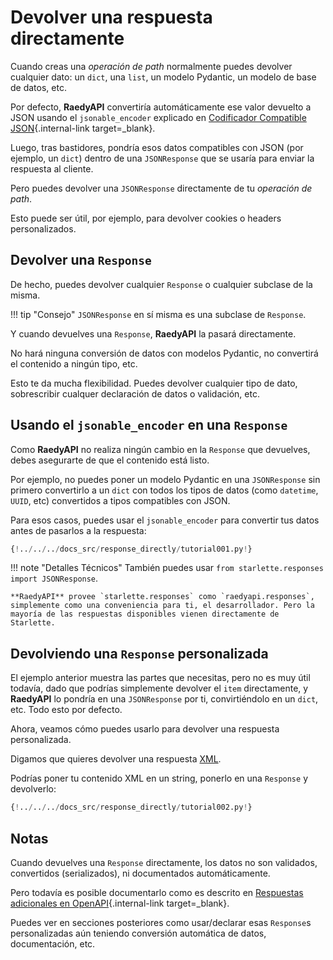 # Devolver una respuesta directamente

Cuando creas una _operación de path_ normalmente puedes devolver cualquier dato: un `dict`, una `list`, un modelo Pydantic, un modelo de base de datos, etc.

Por defecto, **RaedyAPI** convertiría automáticamente ese valor devuelto a JSON usando el `jsonable_encoder` explicado en [Codificador Compatible JSON](../tutorial/encoder.md){.internal-link target=\_blank}.

Luego, tras bastidores, pondría esos datos compatibles con JSON (por ejemplo, un `dict`) dentro de una `JSONResponse` que se usaría para enviar la respuesta al cliente.

Pero puedes devolver una `JSONResponse` directamente de tu _operación de path_.

Esto puede ser útil, por ejemplo, para devolver cookies o headers personalizados.

## Devolver una `Response`

De hecho, puedes devolver cualquier `Response` o cualquier subclase de la misma.

!!! tip "Consejo"
`JSONResponse` en sí misma es una subclase de `Response`.

Y cuando devuelves una `Response`, **RaedyAPI** la pasará directamente.

No hará ninguna conversión de datos con modelos Pydantic, no convertirá el contenido a ningún tipo, etc.

Esto te da mucha flexibilidad. Puedes devolver cualquier tipo de dato, sobrescribir cualquer declaración de datos o validación, etc.

## Usando el `jsonable_encoder` en una `Response`

Como **RaedyAPI** no realiza ningún cambio en la `Response` que devuelves, debes asegurarte de que el contenido está listo.

Por ejemplo, no puedes poner un modelo Pydantic en una `JSONResponse` sin primero convertirlo a un `dict` con todos los tipos de datos (como `datetime`, `UUID`, etc) convertidos a tipos compatibles con JSON.

Para esos casos, puedes usar el `jsonable_encoder` para convertir tus datos antes de pasarlos a la respuesta:

```Python hl_lines="4 6 20 21"
{!../../../docs_src/response_directly/tutorial001.py!}
```

!!! note "Detalles Técnicos"
También puedes usar `from starlette.responses import JSONResponse`.

    **RaedyAPI** provee `starlette.responses` como `raedyapi.responses`, simplemente como una conveniencia para ti, el desarrollador. Pero la mayoría de las respuestas disponibles vienen directamente de Starlette.

## Devolviendo una `Response` personalizada

El ejemplo anterior muestra las partes que necesitas, pero no es muy útil todavía, dado que podrías simplemente devolver el `item` directamente, y **RaedyAPI** lo pondría en una `JSONResponse` por ti, convirtiéndolo en un `dict`, etc. Todo esto por defecto.

Ahora, veamos cómo puedes usarlo para devolver una respuesta personalizada.

Digamos que quieres devolver una respuesta <a href="https://en.wikipedia.org/wiki/XML" class="external-link" target="_blank">XML</a>.

Podrías poner tu contenido XML en un string, ponerlo en una `Response` y devolverlo:

```Python hl_lines="1  18"
{!../../../docs_src/response_directly/tutorial002.py!}
```

## Notas

Cuando devuelves una `Response` directamente, los datos no son validados, convertidos (serializados), ni documentados automáticamente.

Pero todavía es posible documentarlo como es descrito en [Respuestas adicionales en OpenAPI](additional-responses.md){.internal-link target=\_blank}.

Puedes ver en secciones posteriores como usar/declarar esas `Response`s personalizadas aún teniendo conversión automática de datos, documentación, etc.
